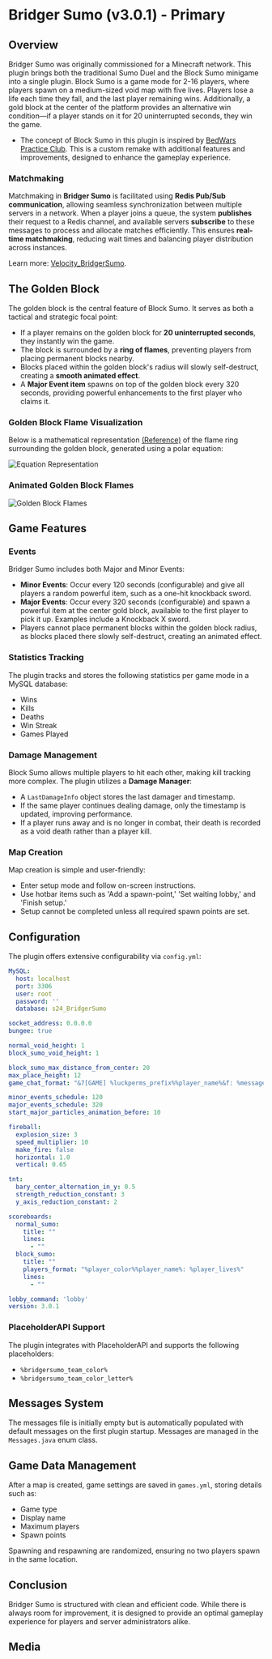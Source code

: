 # Bridger Sumo (v3.0.1) - Primary

## Overview
Bridger Sumo was originally commissioned for a Minecraft network. This plugin brings both the traditional Sumo Duel and the Block Sumo minigame into a single plugin. Block Sumo is a game mode for 2-16 players, where players spawn on a medium-sized void map with five lives. Players lose a life each time they fall, and the last player remaining wins. Additionally, a gold block at the center of the platform provides an alternative win condition—if a player stands on it for 20 uninterrupted seconds, they win the game.

* The concept of Block Sumo in this plugin is inspired by [BedWars Practice Club](https://store.bedwarspractice.club). This is a custom remake with additional features and improvements, designed to enhance the gameplay experience.

###  Matchmaking
Matchmaking in **Bridger Sumo** is facilitated using **Redis Pub/Sub communication**, allowing seamless synchronization between multiple servers in a network. When a player joins a queue, the system **publishes** their request to a Redis channel, and available servers **subscribe** to these messages to process and allocate matches efficiently. This ensures **real-time matchmaking**, reducing wait times and balancing player distribution across instances. 

Learn more: [Velocity_BridgerSumo](https://github.com/xdabdoub/Velocity-BridgerSumo).

## The Golden Block
The golden block is the central feature of Block Sumo. It serves as both a tactical and strategic focal point:
- If a player remains on the golden block for **20 uninterrupted seconds**, they instantly win the game.
- The block is surrounded by a **ring of flames**, preventing players from placing permanent blocks nearby.
- Blocks placed within the golden block's radius will slowly self-destruct, creating a **smooth animated effect**.
- A **Major Event item** spawns on top of the golden block every 320 seconds, providing powerful enhancements to the first player who claims it.

### Golden Block Flame Visualization
Below is a mathematical representation [(Reference)](https://help.desmos.com/hc/en-us/articles/4406895312781-Polar-Graphing) of the flame ring surrounding the golden block, generated using a polar equation:

![Equation Representation](https://help.desmos.com/hc/article_attachments/28782670480141)

### Animated Golden Block Flames

![Golden Block Flames](https://i.imgur.com/UfZRZ0K.gif)

## Game Features
### Events
Bridger Sumo includes both Major and Minor Events:
- **Minor Events**: Occur every 120 seconds (configurable) and give all players a random powerful item, such as a one-hit knockback sword.
- **Major Events**: Occur every 320 seconds (configurable) and spawn a powerful item at the center gold block, available to the first player to pick it up. Examples include a Knockback X sword.
- Players cannot place permanent blocks within the golden block radius, as blocks placed there slowly self-destruct, creating an animated effect.

### Statistics Tracking
The plugin tracks and stores the following statistics per game mode in a MySQL database:
- Wins
- Kills
- Deaths
- Win Streak
- Games Played

### Damage Management
Block Sumo allows multiple players to hit each other, making kill tracking more complex. The plugin utilizes a **Damage Manager**:
- A `LastDamageInfo` object stores the last damager and timestamp.
- If the same player continues dealing damage, only the timestamp is updated, improving performance.
- If a player runs away and is no longer in combat, their death is recorded as a void death rather than a player kill.

### Map Creation
Map creation is simple and user-friendly:
- Enter setup mode and follow on-screen instructions.
- Use hotbar items such as 'Add a spawn-point,' 'Set waiting lobby,' and 'Finish setup.'
- Setup cannot be completed unless all required spawn points are set.

## Configuration
The plugin offers extensive configurability via `config.yml`:
```yml
MySQL:
  host: localhost
  port: 3306
  user: root
  password: ''
  database: s24_BridgerSumo

socket_address: 0.0.0.0
bungee: true

normal_void_height: 1
block_sumo_void_height: 1

block_sumo_max_distance_from_center: 20
max_place_height: 12
game_chat_format: "&7[GAME] %luckperms_prefix%%player_name%&f: %message%"

minor_events_schedule: 120
major_events_schedule: 320
start_major_particles_animation_before: 10

fireball:
  explosion_size: 3
  speed_multiplier: 10
  make_fire: false
  horizontal: 1.0
  vertical: 0.65

tnt:
  bary_center_alternation_in_y: 0.5
  strength_reduction_constant: 3
  y_axis_reduction_constant: 2

scoreboards:
  normal_sumo:
    title: ""
    lines:
      - ""
  block_sumo:
    title: ""
    players_format: "%player_color%%player_name%: %player_lives%"
    lines:
      - ""

lobby_command: 'lobby'
version: 3.0.1
```

### PlaceholderAPI Support
The plugin integrates with PlaceholderAPI and supports the following placeholders:
- `%bridgersumo_team_color%`
- `%bridgersumo_team_color_letter%`

## Messages System
The messages file is initially empty but is automatically populated with default messages on the first plugin startup. Messages are managed in the `Messages.java` enum class.

## Game Data Management
After a map is created, game settings are saved in `games.yml`, storing details such as:
- Game type
- Display name
- Maximum players
- Spawn points

Spawning and respawning are randomized, ensuring no two players spawn in the same location.

## Conclusion
Bridger Sumo is structured with clean and efficient code. While there is always room for improvement, it is designed to provide an optimal gameplay experience for players and server administrators alike.

## Media
